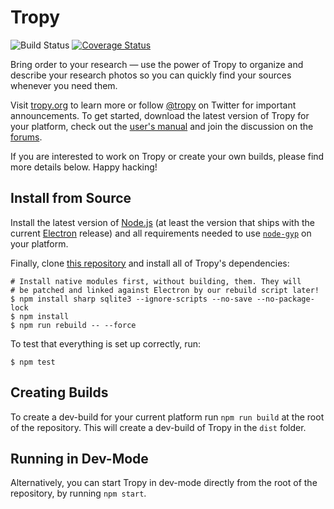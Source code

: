 # Tropy
![Build Status](https://github.com/tropy/tropy/actions/workflows/ci.yml/badge.svg)
[![Coverage Status](https://coveralls.io/repos/github/tropy/tropy/badge.svg?branch=master)](https://coveralls.io/github/tropy/tropy)

Bring order to your research — use the power of Tropy to organize and describe
your research photos so you can quickly find your sources whenever you need them.

Visit [tropy.org](https://tropy.org) to learn more or follow
[@tropy](https://twitter.com/tropy) on Twitter for important announcements.
To get started, download the latest version of Tropy for your platform, check
out the [user's manual](https://docs.tropy.org) and join the discussion on the
[forums](https://forums.tropy.org).

If you are interested to work on Tropy or create your own builds, please
find more details below. Happy hacking!

## Install from Source
Install the latest version of [Node.js](https://nodejs.org) (at least the
version that ships with the current [Electron](https://electronjs.org)
release) and all requirements needed to use
[`node-gyp`](https://www.npmjs.com/package/node-gyp) on your platform.

Finally, clone [this repository](https://github.com/tropy/tropy.git) and
install all of Tropy's dependencies:

    # Install native modules first, without building, them. They will
    # be patched and linked against Electron by our rebuild script later!
    $ npm install sharp sqlite3 --ignore-scripts --no-save --no-package-lock
    $ npm install
    $ npm run rebuild -- --force

To test that everything is set up correctly, run:

    $ npm test

## Creating Builds
To create a dev-build for your current platform run `npm run build` at the
root of the repository. This will create a dev-build of Tropy in the `dist`
folder.

## Running in Dev-Mode
Alternatively, you can start Tropy in dev-mode directly from the root of the
repository, by running `npm start`.
